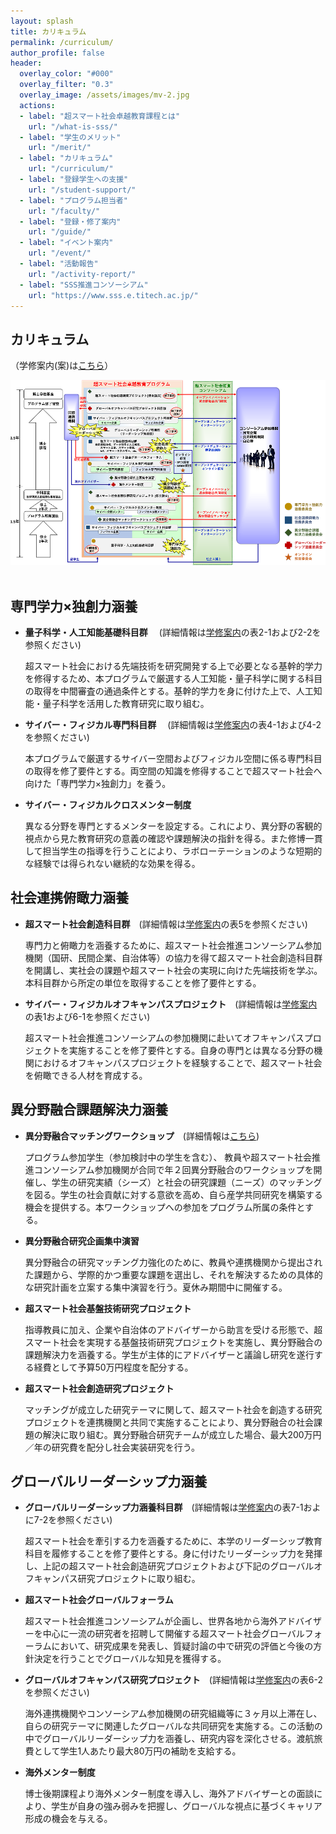 ```yaml
---
layout: splash
title: カリキュラム
permalink: /curriculum/
author_profile: false
header:
  overlay_color: "#000"
  overlay_filter: "0.3"
  overlay_image: /assets/images/mv-2.jpg
  actions:
  - label: "超スマート社会卓越教育課程とは"
    url: "/what-is-sss/"
  - label: "学生のメリット"
    url: "/merit/"
  - label: "カリキュラム"
    url: "/curriculum/"
  - label: "登録学生への支援​"
    url: "/student-support/"
  - label: "プログラム担当者​"
    url: "/faculty/"
  - label: "登録・修了案内"
    url: "/guide/"
  - label: "イベント案内"
    url: "/event/"
  - label: "活動報告"
    url: "/activity-report/"
  - label: "SSS推進コンソーシアム"
    url: "https://www.sss.e.titech.ac.jp/"
---
```


## カリキュラム
（学修案内(案)は[こちら](/doc/Guide_SSS.pdf)）

<div style="text-align:center"><img src="/assets/images/curriculum.png" /></div><br>

## 専門学力×独創力涵養

* **量子科学・人工知能基礎科目群** 　(詳細情報は[学修案内](/doc/Guide_SSS.pdf)の表2-1および2-2を参照ください)

  超スマート社会における先端技術を研究開発する上で必要となる基幹的学力を修得するため、本プログラムで厳選する人工知能・量子科学に関する科目の取得を中間審査の通過条件とする。基幹的学力を身に付けた上で、人工知能・量子科学を活用した教育研究に取り組む。

* **サイバー・フィジカル専門科目群** 　(詳細情報は[学修案内](/doc/Guide_SSS.pdf)の表4-1および4-2を参照ください)

  本プログラムで厳選するサイバー空間およびフィジカル空間に係る専門科目の取得を修了要件とする。両空間の知識を修得することで超スマート社会へ向けた「専門学力×独創力」を養う。

* **サイバー・フィジカルクロスメンター制度**

  異なる分野を専門とするメンターを設定する。これにより、異分野の客観的視点から見た教育研究の意義の確認や課題解決の指針を得る。また修博一貫して担当学生の指導を行うことにより、ラボローテーションのような短期的な経験では得られない継続的な効果を得る。

## 社会連携俯瞰力涵養

* **超スマート社会創造科目群**　(詳細情報は[学修案内](/doc/Guide_SSS.pdf)の表5を参照ください)

  専門力と俯瞰力を涵養するために、超スマート社会推進コンソーシアム参加機関（国研、民間企業、自治体等）の協力を得て超スマート社会創造科目群を開講し、実社会の課題や超スマート社会の実現に向けた先端技術を学ぶ。本科目群から所定の単位を取得することを修了要件とする。

* **サイバー・フィジカルオフキャンパスプロジェクト**　(詳細情報は[学修案内](/doc/Guide_SSS.pdf)の表1および6-1を参照ください)

  超スマート社会推進コンソーシアムの参加機関に赴いてオフキャンパスプロジェクトを実施することを修了要件とする。自身の専門とは異なる分野の機関におけるオフキャンパスプロジェクトを経験することで、超スマート社会を俯瞰できる人材を育成する。

## 異分野融合課題解決力涵養

* **異分野融合マッチングワークショップ**　(詳細情報は[こちら](https://www.sss.e.titech.ac.jp/event-sss-matching-ws-20191108/))

  プログラム参加学生（参加検討中の学生を含む）、 教員や超スマート社会推進コンソーシアム参加機関が合同で年２回異分野融合のワークショップを開催し、学生の研究実績（シーズ）と社会の研究課題（ニーズ）のマッチングを図る。学生の社会貢献に対する意欲を高め、自ら産学共同研究を構築する機会を提供する。本ワークショップへの参加をプログラム所属の条件とする。

* **異分野融合研究企画集中演習**

  異分野融合の研究マッチング力強化のために、教員や連携機関から提出された課題から、学際的かつ重要な課題を選出し、それを解決するための具体的な研究計画を立案する集中演習を行う。夏休み期間中に開催する。

* **超スマート社会基盤技術研究プロジェクト**

  指導教員に加え、企業や自治体のアドバイザーから助言を受ける形態で、超スマート社会を実現する基盤技術研究プロジェクトを実施し、異分野融合の課題解決力を涵養する。学生が主体的にアドバイザーと議論し研究を遂行する経費として予算50万円程度を配分する。

* **超スマート社会創造研究プロジェクト**

  マッチングが成立した研究テーマに関して、超スマート社会を創造する研究プロジェクトを連携機関と共同で実施することにより、異分野融合の社会課題の解決に取り組む。異分野融合研究チームが成立した場合、最大200万円／年の研究費を配分し社会実装研究を行う。

## グローバルリーダーシップ力涵養

* **グローバルリーダーシップ力涵養科目群**　(詳細情報は[学修案内](/doc/Guide_SSS.pdf)の表7-1およに7-2を参照ください)

  超スマート社会を牽引する力を涵養するために、本学のリーダーシップ教育科目を履修することを修了要件とする。身に付けたリーダーシップ力を発揮し、上記の超スマート社会創造研究プロジェクトおよび下記のグローバルオフキャンパス研究プロジェクトに取り組む。

* **超スマート社会グローバルフォーラム**

  超スマート社会推進コンソーシアムが企画し、世界各地から海外アドバイザーを中心に一流の研究者を招聘して開催する超スマート社会グローバルフォーラムにおいて、研究成果を発表し、質疑討論の中で研究の評価と今後の方針決定を行うことでグローバルな知見を獲得する。

* **グローバルオフキャンパス研究プロジェクト**　(詳細情報は[学修案内](/doc/Guide_SSS.pdf)の表6-2を参照ください)

  海外連携機関やコンソーシアム参加機関の研究組織等に３ヶ月以上滞在し、自らの研究テーマに関連したグローバルな共同研究を実施する。この活動の中でグローバルリーダーシップ力を涵養し、研究内容を深化させる。渡航旅費として学生1人あたり最大80万円の補助を支給する。

* **海外メンター制度**

  博士後期課程より海外メンター制度を導入し、海外アドバイザーとの面談により、学生が自身の強み弱みを把握し、グローバルな視点に基づくキャリア形成の機会を与える。
